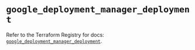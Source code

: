 # `google_deployment_manager_deployment`

Refer to the Terraform Registry for docs: [`google_deployment_manager_deployment`](https://registry.terraform.io/providers/hashicorp/google/5.34.0/docs/resources/deployment_manager_deployment).

